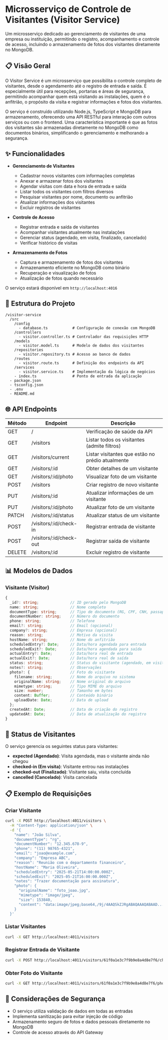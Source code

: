 # Microsserviço de Controle de Visitantes (Visitor Service)

Um microsserviço dedicado ao gerenciamento de visitantes de uma empresa ou instituição, permitindo o registro, acompanhamento e controle de acesso, incluindo o armazenamento de fotos dos visitantes diretamente no MongoDB.

## 📋 Visão Geral

O Visitor Service é um microsserviço que possibilita o controle completo de visitantes, desde o agendamento até o registro de entrada e saída. É especialmente útil para recepções, portarias e áreas de segurança, permitindo acompanhar quem está visitando as instalações, quem é o anfitrião, o propósito da visita e registrar informações e fotos dos visitantes.

O serviço é construído utilizando Node.js, TypeScript e MongoDB para armazenamento, oferecendo uma API RESTful para interação com outros serviços ou com o frontend. Uma característica importante é que as fotos dos visitantes são armazenadas diretamente no MongoDB como documentos binários, simplificando o gerenciamento e melhorando a segurança.

## ✨ Funcionalidades

- **Gerenciamento de Visitantes**
  - Cadastrar novos visitantes com informações completas
  - Anexar e armazenar fotos dos visitantes
  - Agendar visitas com data e hora de entrada e saída
  - Listar todos os visitantes com filtros diversos
  - Pesquisar visitantes por nome, documento ou anfitrião
  - Atualizar informações dos visitantes
  - Excluir registros de visitantes

- **Controle de Acesso**
  - Registrar entrada e saída de visitantes
  - Acompanhar visitantes atualmente nas instalações
  - Gerenciar status (agendado, em visita, finalizado, cancelado)
  - Verificar histórico de visitas

- **Armazenamento de Fotos**
  - Captura e armazenamento de fotos dos visitantes
  - Armazenamento eficiente no MongoDB como binário
  - Recuperação e visualização de fotos
  - Atualização de fotos quando necessário


O serviço estará disponível em `http://localhost:4016`

## 📂 Estrutura do Projeto

```
/visitor-service
  /src
    /config
      - database.ts           # Configuração de conexão com MongoDB
    /controllers
      - visitor.controller.ts # Controlador das requisições HTTP
    /models
      - visitor.model.ts      # Modelo de dados dos visitantes
    /repositories
      - visitor.repository.ts # Acesso ao banco de dados
    /routes
      - visitor.route.ts      # Definição dos endpoints da API
    /services
      - visitor.service.ts    # Implementação da lógica de negócios
    - index.ts                # Ponto de entrada da aplicação
  - package.json
  - tsconfig.json
  - .env
  - README.md
```

## 🌐 API Endpoints

| Método | Endpoint | Descrição |
|--------|----------|-----------|
| GET | / | Verificação de saúde da API |
| GET | /visitors | Listar todos os visitantes (admite filtros) |
| GET | /visitors/current | Listar visitantes que estão no prédio atualmente |
| GET | /visitors/:id | Obter detalhes de um visitante |
| GET | /visitors/:id/photo | Visualizar foto de um visitante |
| POST | /visitors | Criar registro de novo visitante |
| PUT | /visitors/:id | Atualizar informações de um visitante |
| PUT | /visitors/:id/photo | Atualizar foto de um visitante |
| PATCH | /visitors/:id/status | Atualizar status de um visitante |
| POST | /visitors/:id/check-in | Registrar entrada de visitante |
| POST | /visitors/:id/check-out | Registrar saída de visitante |
| DELETE | /visitors/:id | Excluir registro de visitante |

## 📊 Modelos de Dados

### Visitante (Visitor)

```typescript
{
  _id?: string;              // ID gerado pelo MongoDB
  name: string;              // Nome completo
  documentType: string;      // Tipo de documento (RG, CPF, CNH, passaporte)
  documentNumber: string;    // Número do documento
  phone: string;             // Telefone
  email?: string;            // Email (opcional)
  company?: string;          // Empresa (opcional)
  reason: string;            // Motivo da visita
  hostName: string;          // Nome do anfitrião
  scheduledEntry?: Date;     // Data/hora agendada para entrada
  scheduledExit?: Date;      // Data/hora agendada para saída
  actualEntry?: Date;        // Data/hora real de entrada
  actualExit?: Date;         // Data/hora real de saída
  status: string;            // Status do visitante (agendado, em visita, finalizado, cancelado)
  notes?: string;            // Observações
  photo?: {                  // Foto do visitante
    filename: string;        // Nome do arquivo no sistema
    originalName: string;    // Nome original do arquivo
    mimetype: string;        // Tipo MIME do arquivo
    size: number;            // Tamanho em bytes
    content: Buffer;         // Conteúdo binário
    uploadDate: Date;        // Data de upload
  };
  createdAt: Date;           // Data de criação do registro
  updatedAt: Date;           // Data de atualização do registro
}
```

## 📃 Status de Visitantes

O serviço gerencia os seguintes status para visitantes:

- **expected (Agendado)**: Visita agendada, mas o visitante ainda não chegou
- **checked-in (Em visita)**: Visitante entrou nas instalações 
- **checked-out (Finalizado)**: Visitante saiu, visita concluída
- **cancelled (Cancelado)**: Visita cancelada

## 📋 Exemplo de Requisições

### Criar Visitante

```bash
curl -X POST http://localhost:4011/visitors \
  -H "Content-Type: application/json" \
  -d '{
    "name": "João Silva",
    "documentType": "rg",
    "documentNumber": "12.345.678-9",
    "phone": "(11) 98765-4321",
    "email": "joao@example.com",
    "company": "Empresa ABC",
    "reason": "Reunião com o departamento financeiro",
    "hostName": "Maria Oliveira",
    "scheduledEntry": "2025-05-21T14:00:00.000Z",
    "scheduledExit": "2025-05-21T16:00:00.000Z",
    "notes": "Trazer documentação para assinatura",
    "photo": {
      "originalName": "foto_joao.jpg",
      "mimetype": "image/jpeg",
      "size": 153840,
      "content": "data:image/jpeg;base64,/9j/4AAQSkZJRgABAQAAAQABAAD..."
    }
  }'
```

### Listar Visitantes

```bash
curl -X GET http://localhost:4011/visitors
```

### Registrar Entrada de Visitante

```bash
curl -X POST http://localhost:4011/visitors/61f0a1e3c7f9b9e8a4d8e7f6/check-in
```

### Obter Foto do Visitante

```bash
curl -X GET http://localhost:4011/visitors/61f0a1e3c7f9b9e8a4d8e7f6/photo --output foto_visitante.jpg
```

## 🔐 Considerações de Segurança

- O serviço utiliza validação de dados em todas as entradas
- Implementa sanitização para evitar injeção de código
- Armazenamento seguro de fotos e dados pessoais diretamente no MongoDB
- Controle de acesso através do API Gateway

